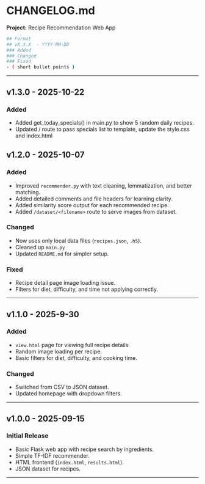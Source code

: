 # CHANGELOG.md  
**Project:** Recipe Recommendation Web App  

```bash
## Format
## vX.X.X  - YYYY-MM-DD
### Added 
### Changed 
### Fixed
- ( short bullet points )
```
----------------------------------------------------------------------------------------

## v1.3.0  - 2025-10-22
### Added 
- Added get_today_specials() in main.py to show 5 random daily recipes.
- Updated / route to pass specials list to template, update the style.css and index.html


## v1.2.0 - 2025-10-07
### Added
- Improved `recommender.py` with text cleaning, lemmatization, and better matching.
- Added detailed comments and file headers for learning clarity.
- Added similarity score output for each recommended recipe.
- Added `/dataset/<filename>` route to serve images from dataset.

### Changed
- Now uses only local data files (`recipes.json`, `.h5`).
- Cleaned up `main.py`
- Updated `README.md` for simpler setup.

### Fixed
- Recipe detail page image loading issue.
- Filters for diet, difficulty, and time not applying correctly.

---

## v1.1.0 - 2025-9-30
### Added
- `view.html` page for viewing full recipe details.
- Random image loading per recipe.
- Basic filters for diet, difficulty, and cooking time.

### Changed
- Switched from CSV to JSON dataset.
- Updated homepage with dropdown filters.

---

## v1.0.0 - 2025-09-15
### Initial Release
- Basic Flask web app with recipe search by ingredients.
- Simple TF-IDF recommender.
- HTML frontend (`index.html`, `results.html`).
- JSON dataset for recipes.

---


